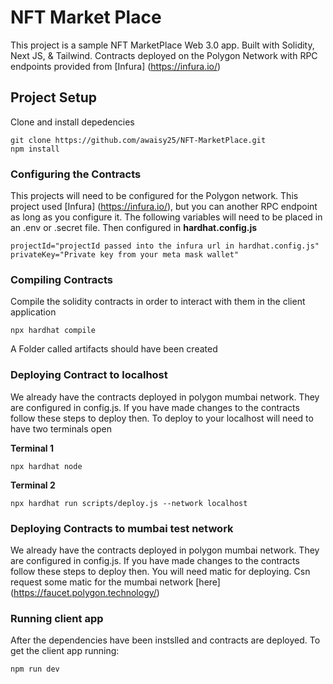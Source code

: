 # NFT Market Place

This project is a sample NFT MarketPlace Web 3.0 app. Built with Solidity, Next JS, & Tailwind. Contracts deployed on the Polygon Network with RPC endpoints provided from [Infura] (https://infura.io/)

## Project Setup

Clone and install depedencies
```
git clone https://github.com/awaisy25/NFT-MarketPlace.git
npm install
```
### Configuring the Contracts

This projects will need to be configured for the Polygon network. This project used [Infura] (https://infura.io/), but you can another RPC endpoint as long as you configure it. The following variables will need to be placed in an .env or .secret file. Then configured in **hardhat.config.js**
```
projectId="projectId passed into the infura url in hardhat.config.js"
privateKey="Private key from your meta mask wallet"
```

### Compiling Contracts

Compile the solidity contracts in order to interact with them in the client application

```
npx hardhat compile
```
A Folder called artifacts should have been created 
### Deploying Contract to localhost 

We already have the contracts deployed in polygon mumbai network. They are configured in config.js. If you have made changes to the contracts follow these steps to deploy then. To deploy to your localhost will need to have two terminals open

**Terminal 1**
```
npx hardhat node
```

**Terminal 2**
```
npx hardhat run scripts/deploy.js --network localhost
```

### Deploying Contracts to mumbai test network

We already have the contracts deployed in polygon mumbai network. They are configured in config.js. If you have made changes to the contracts follow these steps to deploy then. You will need matic for deploying. Csn request some matic for the mumbai network [here] (https://faucet.polygon.technology/)


### Running client app

After the dependencies have been instslled and contracts are deployed. To get the client app running:

```
npm run dev
```